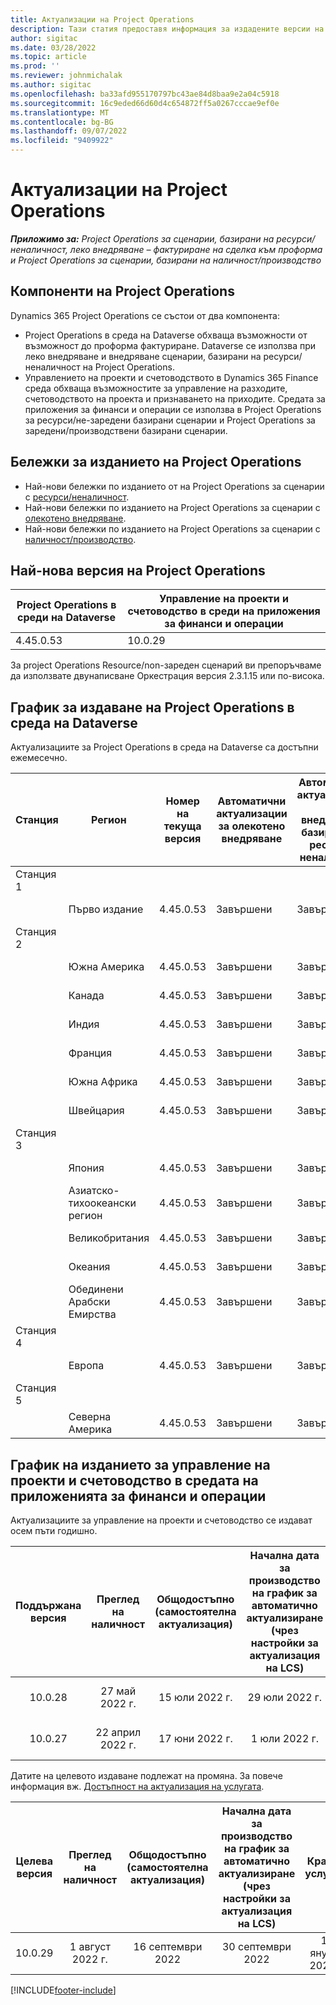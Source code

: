 ```yaml
---
title: Актуализации на Project Operations
description: Тази статия предоставя информация за издадените версии на Dynamics 365 Project Operations.
author: sigitac
ms.date: 03/28/2022
ms.topic: article
ms.prod: ''
ms.reviewer: johnmichalak
ms.author: sigitac
ms.openlocfilehash: ba33afd955170797bc43ae84d8baa9e2a04c5918
ms.sourcegitcommit: 16c9eded66d60d4c654872ff5a0267cccae9ef0e
ms.translationtype: MT
ms.contentlocale: bg-BG
ms.lasthandoff: 09/07/2022
ms.locfileid: "9409922"
---
```

# <a name="project-operations-updates"></a>Актуализации на Project Operations

_**Приложимо за:** Project Operations за сценарии, базирани на ресурси/неналичност, леко внедряване – фактуриране на сделка към проформа и Project Operations за сценарии, базирани на наличност/производство_



## <a name="project-operations-components"></a>Компоненти на Project Operations

Dynamics 365 Project Operations се състои от два компонента:

- Project Operations в среда на Dataverse обхваща възможности от възможност до проформа фактуриране. Dataverse се използва при леко внедряване и внедряване сценарии, базирани на ресурси/неналичност на Project Operations.
- Управлението на проекти и счетоводството в Dynamics 365 Finance среда обхваща възможностите за управление на разходите, счетоводството на проекта и признаването на приходите. Средата за приложения за финанси и операции се използва в Project Operations за ресурси/не-заредени базирани сценарии и Project Operations за заредени/производствени базирани сценарии.

## <a name="project-operations-release-notes"></a>Бележки за изданието на Project Operations
- Най-нови бележки по изданието от на Project Operations за сценарии с [ресурси/неналичност](whats-new-july-2022-resource-based.md).
- Най-нови бележки по изданието на Project Operations за сценарии с [олекотено внедряване](../pro/whats-new/whats-new-july-2022-lite.md).
- Най-нови бележки по изданието на Project Operations за сценарии с [наличност/производство](../prod-pma/whats-new/whats-new-jul-2022-stocked.md).

## <a name="project-operations-latest-version"></a>Най-нова версия на Project Operations

| Project Operations в среди на Dataverse | Управление на проекти и счетоводство в среди на приложения за финанси и операции | 
| --- | --- |
| 4.45.0.53 | 10.0.29 |

За project Operations Resource/non-зареден сценарий ви препоръчваме да използвате двунаписване Оркестрация версия 2.3.1.15 или по-висока.

## <a name="release-schedule-for-project-operations-on-dataverse-environment"></a>График за издаване на Project Operations в среда на Dataverse

Актуализациите за Project Operations в среда на Dataverse са достъпни ежемесечно. 

| Станция | Регион | Номер на текуща версия | Автоматични актуализации за олекотено внедряване | Автоматични актуализации за внедряване, базирано на ресурси/неналичност | Номер на следваща версия | Общодостъпна следваща версия |
|-----------|-----------------------|-----------------|--------------------|---------------------|---------------------|---------------------|
| Станция 1 |   &nbsp;              |    &nbsp;       | &nbsp;             |      &nbsp;         |      &nbsp;         |      &nbsp;         |
|   &nbsp;  | Първо издание         |  4.45.0.53      | Завършени           | Завършени            | TBD                 | 09 септември 2022      |
| Станция 2 |   &nbsp;              |    &nbsp;       | &nbsp;             |      &nbsp;         |      &nbsp;         |      &nbsp;         |
|   &nbsp;  | Южна Америка         |  4.45.0.53      | Завършени           | Завършени            | TBD                 | 09 септември 2022       |
|   &nbsp;  | Канада                |  4.45.0.53      | Завършени           | Завършени            | TBD                 | 09 септември 2022       |
|   &nbsp;  | Индия                 |  4.45.0.53      | Завършени           | Завършени            | TBD                 | 09 септември 2022       |
|   &nbsp;  | Франция                |  4.45.0.53      | Завършени           | Завършени            | TBD                 | 09 септември 2022       |
|   &nbsp;  | Южна Африка          |  4.45.0.53      | Завършени           | Завършени            | TBD                 | 09 септември 2022       |
|   &nbsp;  | Швейцария           |  4.45.0.53      | Завършени           | Завършени            | TBD                 | 09 септември 2022       |
| Станция 3 |      &nbsp;           |     &nbsp;      |     &nbsp;         |      &nbsp;         |      &nbsp;         |      &nbsp;         |
|   &nbsp;  | Япония                 |  4.45.0.53      | Завършени      | Завършени       | TBD                 | 09 септември 2022       |
|   &nbsp;  | Азиатско-тихоокеански регион          |  4.45.0.53      | Завършени      | Завършени       | TBD                 | 09 септември 2022       |
|   &nbsp;  | Великобритания         |  4.45.0.53      | Завършени      | Завършени       | TBD                 | 09 септември 2022       |
|   &nbsp;  | Океания               |  4.45.0.53      | Завършени      | Завършени       | TBD                 | 09 септември 2022       |
|   &nbsp;  | Обединени Арабски Емирства  |  4.45.0.53      | Завършени      | Завършени       | TBD                 | 09 септември 2022       |
| Станция 4 |     &nbsp;            |     &nbsp;      |     &nbsp;         |      &nbsp;         |      &nbsp;         |      &nbsp;         |
|   &nbsp;  | Европа                |  4.45.0.53      | Завършени           | Завършени            | TBD           | 16 септември 2022       |
| Станция 5 |     &nbsp;            |     &nbsp;      |     &nbsp;         |      &nbsp;         |      &nbsp;         |      &nbsp;         |
|   &nbsp;  | Северна Америка         |  4.45.0.53      | Завършени           | Завършени            | TBD           | 16 септември 2022       |

## <a name="release-schedule-for-project-management-and-accounting-in-the-finance-and-operations-apps-environment"></a>График на изданието за управление на проекти и счетоводство в средата на приложенията за финанси и операции

Актуализациите за управление на проекти и счетоводство се издават осем пъти годишно.

|Поддържана версия| Преглед на наличност | Общодостъпно (самостоятелна актуализация) | Начална дата за производство на график за автоматично актуализиране (чрез настройки за актуализация на LCS) |   Край на услугата   |
|:---------------:|:---------------------------:|:---------------------------------:|:--------------------------------------------------------------------:|:------------------:|
|     10.0.28     |      27 май 2022 г.           |        15 юли 2022 г.              |                          29 юли 2022 г.                               | 21 Октомври 2022   |
|     10.0.27     |      22 април 2022 г.         |        17 юни 2022 г.              |                          1 юли 2022 г.                                | 16 септември 2022 |

Датите на целевото издаване подлежат на промяна. За повече информация вж. [Достъпност на актуализация на услугата](/dynamics365/fin-ops-core/fin-ops/get-started/public-preview-releases?toc=%2fdynamics365%2ffinance%2ftoc.json).

|Целева версия | Преглед на наличност | Общодостъпно (самостоятелна актуализация) | Начална дата за производство на график за автоматично актуализиране (чрез настройки за актуализация на LCS) |   Край на услугата   |
|:---------------:|:---------------------------:|:---------------------------------:|:--------------------------------------------------------------------:|:------------------:|
|     10.0.29     |      1 август 2022 г.         |       16 септември 2022          |                        30 септември 2022                            | 13 януари 2023 г.   |

[!INCLUDE[footer-include](../includes/footer-banner.md)]
